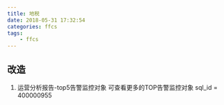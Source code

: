 ```yaml
---
title: 地税
date: 2018-05-31 17:32:54
categories: ffcs
tags: 
    - ffcs
---
```


## 改造
1. 运营分析报告-top5告警监控对象
可查看更多的TOP告警监控对象  sql_id = 400000955
